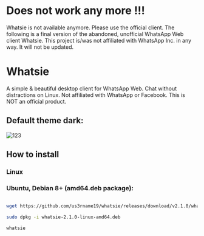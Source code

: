 # Does not work any more !!!

Whatsie is not available anymore. Please use the official client. The following is a final version of the abandoned, 
unofficial WhatsApp Web client Whatsie. This project is/was not affiliated with WhatsApp Inc. in any way. It will not 
be updated.

# Whatsie

A simple & beautiful desktop client for WhatsApp Web. Chat without distractions on Linux. Not affiliated with WhatsApp or Facebook. This is NOT an official product.

## Default theme dark:


![123](https://user-images.githubusercontent.com/43719011/51248461-ec082600-19db-11e9-8883-e677753c6db3.png)


## How to install

### Linux
### Ubuntu, Debian 8+ (amd64.deb package):


```bash

wget https://github.com/us3rname19/whatsie/releases/download/v2.1.0/whatsie-2.1.0-linux-amd64.deb

sudo dpkg -i whatsie-2.1.0-linux-amd64.deb

whatsie

```

